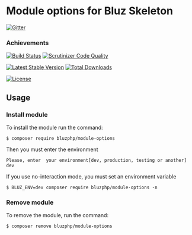 # Module options for Bluz Skeleton

[![Gitter](https://badges.gitter.im/Join%20Chat.svg)](https://gitter.im/bluzphp/main)

### Achievements

[![Build Status](https://travis-ci.org/bluzphp/module-options.svg?branch=master)](https://travis-ci.org/bluzphp/module-options)
[![Scrutinizer Code Quality](https://scrutinizer-ci.com/g/bluzphp/module-options/badges/quality-score.png?b=master)](https://scrutinizer-ci.com/g/bluzphp/module-options/?branch=master)

[![Latest Stable Version](https://poser.pugx.org/bluzphp/module-options/v/stable)](https://packagist.org/packages/bluzphp/module-options)
[![Total Downloads](https://poser.pugx.org/bluzphp/module-options/downloads)](https://packagist.org/packages/bluzphp/module-options)

[![License](https://poser.pugx.org/bluzphp/module-options/license)](https://packagist.org/packages/bluzphp/module-options)

Usage
-------------------------
### Install module
To install the module run the command:
  

    $ composer require bluzphp/module-options

Then you must enter the environment


    Please, enter  your environment[dev, production, testing or another] dev



If you use no-interaction mode, you must set an environment variable
  

    $ BLUZ_ENV=dev composer require bluzphp/module-options -n


### Remove module
To remove the module, run the command:
    

    $ composer remove bluzphp/module-options

    

